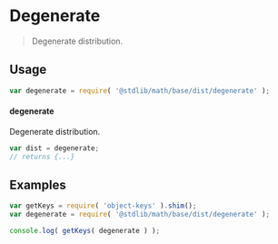 # Degenerate

> Degenerate distribution.


<section class="usage">

## Usage

``` javascript
var degenerate = require( '@stdlib/math/base/dist/degenerate' );
```

#### degenerate

Degenerate distribution.

``` javascript
var dist = degenerate;
// returns {...}
```

</section>

<!-- /.usage -->


<section class="examples">

## Examples

<!-- TODO: better examples -->

``` javascript
var getKeys = require( 'object-keys' ).shim();
var degenerate = require( '@stdlib/math/base/dist/degenerate' );

console.log( getKeys( degenerate ) );
```

</section>

<!-- /.examples -->


<section class="links">

</section>

<!-- /.links -->
